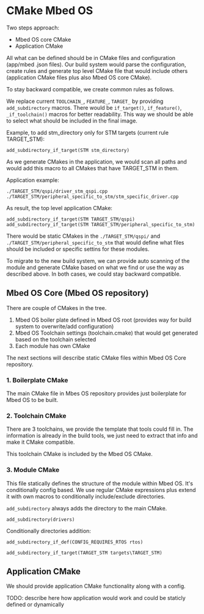# CMake Mbed OS

Two steps approach:

- Mbed OS core CMake
- Application CMake

All what can be defined should be in CMake files and configuration (app/mbed .json files). Our build system would parse the configuration, create rules and generate top level CMake file that would include others (application CMake files plus also Mbed OS core CMake).

To stay backward compatible, we create common rules as follows.

We replace current `TOOLCHAIN_`, `FEATURE_`, `TARGET_` by providing `add_subdirectory` macros. There would be `if_target()`, `if_feature()`, `_if_toolchain()` macros for better readability. This way we should be able to select what should be included in the final image.


Example, to add stm_directory only for STM targets (current rule TARGET_STM):

```
add_subdirectory_if_target(STM stm_directory)

```

As we generate CMakes in the application, we would scan all paths and would add this macro to all CMakes that have TARGET_STM in them.

Application example:

```
./TARGET_STM/qspi/driver_stm_qspi.cpp
./TARGET_STM/peripheral_specific_to_stm/stm_specific_driver.cpp
```

As result, the top level application CMake:

```
add_subdirectory_if_target(STM TARGET_STM/qspi)
add_subdirectory_if_target(STM TARGET_STM/peripheral_specific_to_stm)

```

There would be static CMakes in the `./TARGET_STM/qspi/` and `./TARGET_STM/peripheral_specific_to_stm` that would define what files should be included or specific settins for these modules.

To migrate to the new build system, we can provide auto scanning of the module and generate CMake based on what we find or use the way as described above. In both cases, we could stay backward compatible.

## Mbed OS Core (Mbed OS repository)

There are couple of CMakes in the tree.

1. Mbed OS boiler plate defined in Mbed OS root (provides way for build system to overwrite/add configuration)
2. Mbed OS Toolchain settings (toolchain.cmake) that would get generated based on the toolchain selected
3. Each module has own CMake

The next sections will describe static CMake files within Mbed OS Core repository.

### 1. Boilerplate CMake

The main CMake file in Mbes OS repository provides just boilerplate for Mbed OS to be built.

### 2. Toolchain CMake

There are 3 toolchains, we provide the template that tools could fill in. The information is already in the build tools, we just need to extract that info and make it CMake compatible.

This toolchain CMake is included by the Mbed OS CMake.

### 3. Module CMake

This file statically defines the structure of the module within Mbed OS. It's conditionally config based. We use regular CMake expressions plus extend it with own macros to conditionally include/exclude directories.

`add_subdirectory` always adds the directory to the main CMake.

```
add_subdirectory(drivers)
```

Conditionally directories addition:

```
add_subdirectory_if_def(CONFIG_REQUIRES_RTOS rtos)
```


```
add_subdirectory_if_target(TARGET_STM targets\TARGET_STM)
```

## Application CMake

We should provide application CMake functionality along with a config.

TODO: describe here how application would work and could be staticly defined or dynamically
